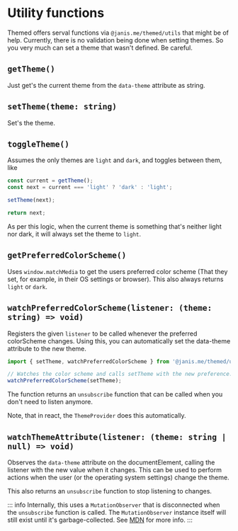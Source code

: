 # Utility functions

Themed offers serval functions via `@janis.me/themed/utils` that might be of help. Currently, there is no validation being done when setting themes. So you very much can set a theme that wasn't defined. Be careful.

## `getTheme()`

Just get's the current theme from the `data-theme` attribute as string.

## `setTheme(theme: string)`

Set's the theme.

## `toggleTheme()`

Assumes the only themes are `light` and `dark`, and toggles between them, like

```ts
const current = getTheme();
const next = current === 'light' ? 'dark' : 'light';

setTheme(next);

return next;
```

As per this logic, when the current theme is something that's neither light nor dark, it will always set the theme to `light`.

## `getPreferredColorScheme()`

Uses `window.matchMedia` to get the users preferred color scheme (That they set, for example, in their OS settings or browser). This also always returns `light` or `dark`.

## `watchPreferredColorScheme(listener: (theme: string) => void)`

Registers the given `listener` to be called whenever the preferred colorScheme changes. Using this, you can automatically set the data-theme attribute to the new theme.

```ts
import { setTheme, watchPreferredColorScheme } from '@janis.me/themed/utils';

// Watches the color scheme and calls setTheme with the new preference.
watchPreferredColorScheme(setTheme);
```

The function returns an `unsubscribe` function that can be called when you don't need to listen anymore.

Note, that in react, the `ThemeProvider` does this automatically.

## `watchThemeAttribute(listener: (theme: string | null) => void)`

Observes the `data-theme` attribute on the documentElement, calling the listener with the new value when it changes.
This can be used to perform actions when the user (or the operating system settings) change the theme.

This also returns an `unsubscribe` function to stop listening to changes.

::: info
Internally, this uses a `MutationObserver` that is disconnected when the `unsubscribe` function is called. The `MutationObserver` instance itself will still exist until it's garbage-collected. See [MDN](https://developer.mozilla.org/de/docs/Web/API/MutationObserver) for more info.
:::
